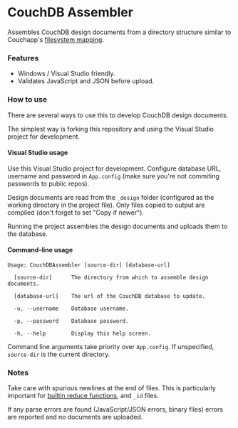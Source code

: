 # CouchDB Assembler

Assembles CouchDB design documents from a directory structure similar to Couchapp's [filesystem
mapping](https://github.com/couchapp/couchapp/wiki/Complete-Filesystem-to-Design-Doc-Mapping-Example).


### Features

* Windows / Visual Studio friendly.
* Validates JavaScript and JSON before upload.


### How to use

There are several ways to use this to develop CouchDB design documents.

The simplest way is forking this repository and using the Visual Studio project for development.


#### Visual Studio usage

Use this Visual Studio project for development. Configure database URL, username and password in `App.config` (make sure you're not commiting passwords to public repos).

Design documents are read from the `_design` folder (configured as the working directory in the project file).
Only files copied to output are compiled (don't forget to set "Copy if newer").

Running the project assembles the design documents and uploads them to the database.

#### Command-line usage

```
Usage: CouchDBAssembler [source-dir] [database-url]

  [source-dir]      The directory from which to assemble design documents.

  [database-url]    The url of the CouchDB database to update.

  -u, --username    Database username.

  -p, --password    Database password.

  -h, --help        Display this help screen.
```

Command line arguments take priority over `App.config`. If unspecified, `source-dir` is the current directory.


### Notes

Take care with spurious newlines at the end of files. This is particularly important for [builtin reduce functions](http://docs.couchdb.org/en/latest/couchapp/ddocs.html#reducefun-builtin), and `_id` files.

If any parse errors are found (JavaScript/JSON errors, binary files) errors are reported and no documents are uploaded.
